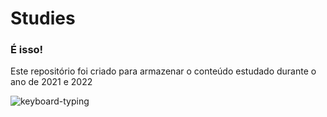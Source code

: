 # Studies 
### É isso!  

Este repositório foi criado para armazenar  o conteúdo estudado durante o ano de 2021 e 2022

![keyboard-typing](https://user-images.githubusercontent.com/83989537/202344756-7f760fc6-6959-4923-b277-ff85dc953608.gif) 

